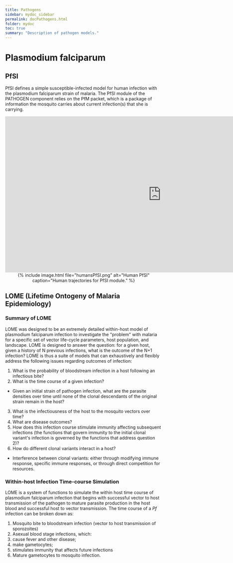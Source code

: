 ```yaml
---
title: Pathogens
sidebar: mydoc_sidebar
permalink: docPathogens.html
folder: mydoc
toc: true
summary: "Description of pathogen models."
---
```

# Plasmodium falciparum

## PfSI

PfSI defines a simple susceptible-infected model for human infection with the plasmodium falciparum strain of malaria. The PfSI module of the PATHOGEN component relies on the PfM packet, which is a package of information the mosquito carries about current infection(s) that she is carrying.

<center>
<embed src="http://smitdave.github.io/MASH-Development/images/uninterpretableChain.html" width="1000px" height="500px">
</center>

<center>
{% include image.html file="humansPfSI.png" alt="Human PfSI" caption="Human trajectories for PfSI module." %}
</center>

## LOME (Lifetime Ontogeny of Malaria Epidemiology)

### Summary of LOME

LOME was designed to be an extremely detailed within-host model of plasmodium falciparum infection to investigate the "problem" with malaria for a specific set of vector life-cycle parameters, host population, and landscape. LOME is designed to answer the question: for a given host, given a history of N previous infections, what is the outcome of the N+1 infection? LOME is thus a suite of models that can exhaustively and flexibly address the following issues regarding outcomes of infection:

1.  What is the probability of bloodstream infection in a host following an infectious bite?
2.  What is the time course of a given infection?
  *  Given an initial strain of pathogen infection, what are the parasite densities over time until none of the clonal descendants of the original strain remain in the host?
3.  What is the infectiousness of the host to the mosquito vectors over time?
4.  What are disease outcomes?
5.  How does this infection course stimulate immunity affecting subsequent infections (the functions that govern immunity to the initial clonal variant's infection is governed by the functions that address question 2)?
6.  How do different clonal variants interact in a host?
  *  Interference between clonal variants: either through modifying immune response, specific immune responses, or through direct competition for resources.

### Within-host Infection Time-course Simulation

LOME is a system of functions to simulate the within host time course of plasmodium falciparum infection that begins with successful vector to host transmission of the pathogen to mature parasite production in the host blood and successful host to vector transmission. The time course of a <i>Pf</i> infection can be broken down as:

1.  Mosquito bite to bloodstream infection (vector to host transmission of sporozoites)
2.  Asexual blood stage infections, which:
  1.  cause fever and other disease;
  2.  make gametocytes;
  3.  stimulates immunity that affects future infections
3.  Mature gametocytes to mosquito infection.
